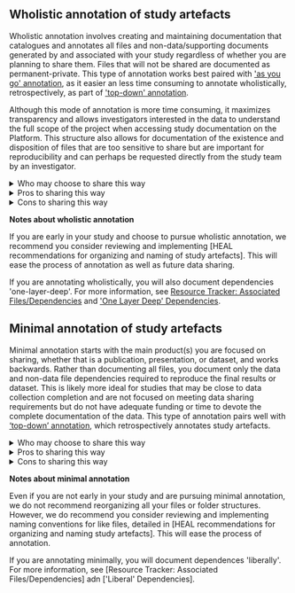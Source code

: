 ## Wholistic annotation of study artefacts
Wholistic annotation involves creating and maintaining documentation that catalogues and annotates all files and non-data/supporting documents generated by and associated with your study regardless of whether you are planning to share them. Files that will not be shared are documented as permanent-private. This type of annotation works best paired with ['as you go' annotation](introaddtop.md#as-you-go-annotation-of-study-artefacts), as it easier an less time consuming to annotate wholistically, retrospectively, as part of ['top-down' annotation](introaddtop.md#top-down-annotation-of-study-artefacts).

Although this mode of annotation is more time consuming, it maximizes transparency and allows investigators interested in the data to understand the full scope of the project when accessing study documentation on the Platform. This structure also allows for documentation of the existence and disposition of files that are too sensitive to share but are important for reproducibility and can perhaps be requested directly from the study team by an investigator.

<details>
<summary> Who may choose to share this way</summary>
    <ul>
    <li> Study groups that have not started collecting data or are very early in the data collection process.</li> 
    <li> Study groups that are earlier in the process and are interested in understanding and implementing a file and folder structure that facilitates data sharing in the future.</li>
    <li> Study groups that want to maximise the amount of information that they share about their study.</li>

</details>

<details>
<summary> Pros to sharing this way</summary>
    <ul>
    <li> You get the benefit of full local annotation, which not only maximizes the usefulness of your data for other investigators but also can be helpful internally, especially in preserving knowledge about the data even as team members may change over the course of the study.</li>
    <li> Although more time consuming at the beginning, integration of this process into your workflows allows for documentation and annotation in parts as you move through the study, so that you do not need to compile all that information at the end of the study, retrospectively.</li>
    <li> Documenting and sharing all metadata associated with your study can increase the discoverability of your study.</li>

</details>

<details>
<summary> Cons to sharing this way</summary>
    <ul>
    <li> More time consuming, because it requires you to set up the structures to fully catalogue all data and non-data/supporting files that are relevant to your study.</li>

</details>

**Notes about wholistic annotation**

If you are early in your study and choose to pursue wholistic annotation, we recommend you consider reviewing and implementing [HEAL recommendations for organizing and naming of study artefacts]. This will ease the process of annotation as well as future data sharing.

If you are annotating wholistically, you will also document dependencies 'one-layer-deep'. For more information, see [Resource Tracker: Associated Files/Dependencies](../terms/studylevel/resource.md#associated-filesdependencies) and ['One Layer Deep' Dependencies](../terms/depend.md#one-layer-deep-dependencies).


## Minimal annotation of study artefacts

Minimal annotation starts with the main product(s) you are focused on sharing,
whether that is a publication, presentation, or dataset, and works backwards.
Rather than documenting all files, you document only the data and non-data
file dependencies required to reproduce the final results or dataset. This is
likely more ideal for studies that may be close to data collection completion
and are not focused on meeting data sharing requirements but do not have
adequate funding or time to devote the complete documentation of the data.
This type of annotation pairs well with
[‘top-down’ annotation](introaddtop.md#top-down-annotation-of-study-artefacts),
which retrospectively annotates study artefacts.

<details>
<summary> Who may choose to share this way</summary>
    <ul>
    <li> Study groups that may be finished or close to finished collecting data and have already produced results files (e.g., figures, draft publications/NIH reports, etc.) </li>
    <li> Study groups that want to meet minimal data sharing requirements of sharing data underlying published results</li>
</details>

<details>
<summary> Pros to sharing this way</summary>
    <ul>
    <li> You only catalog the data and non-data/supporting files that you will share/submit to a repository.</li>
    <li> This is less work than fully cataloguing all data and non-data/supporting files relevant to a study (including files you will not share/submit to a repository), especially if the study is well underway or complete/nearing completion and/or does not have resources or time set aside for a complete file inventory.</li>
    <li>This approach allows you to fulfill the minimal data sharing requirements of sharing data underlying published results.</li>
</details>

<details>
<summary> Cons to sharing this way</summary>
    <ul>
    <li> You don’t get the full local annotation benefit that would come with fully cataloguing all data and non-data/supporting files relevant to a study (including files you will not share/submit to a repository), and how they relate to each other and to published results – these benefits include <i>facilitating continuity and passed-down knowledge within study groups</i>, and discovery, sharing, and re-use of the data and knowledge produced by the study outside of the original study group.</li>
    <li>You don’t get the full benefit of the added discoverability that data-package level metadata can provide.</li>
</details>


**Notes about minimal annotation**

Even if you are not early in your study and are pursuing minimal annotation, we do not recommend reorganizing all your files or folder structures. However, we do recommend you consider reviewing and implementing naming conventions for like files, detailed in [HEAL recommendations for organizing and naming study artefacts]. This will ease the process of annotation.

If you are annotating minimally, you will document dependences 'liberally'. For more information, see [Resource Tracker: Associated Files/Dependencies] adn ['Liberal' Dependencies].